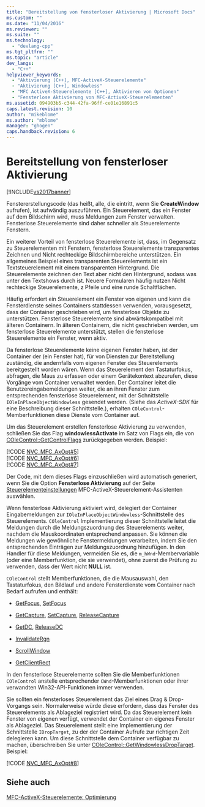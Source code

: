 ```yaml
---
title: "Bereitstellung von fensterloser Aktivierung | Microsoft Docs"
ms.custom: ""
ms.date: "11/04/2016"
ms.reviewer: ""
ms.suite: ""
ms.technology: 
  - "devlang-cpp"
ms.tgt_pltfrm: ""
ms.topic: "article"
dev_langs: 
  - "C++"
helpviewer_keywords: 
  - "Aktivierung [C++], MFC-ActiveX-Steuerelemente"
  - "Aktivierung [C++], Windowless"
  - "MFC ActiveX-Steuerelemente [C++], Aktivieren von Optionen"
  - "Fensterlose Aktivierung von MFC-ActiveX-Steuerelementen"
ms.assetid: 094903b5-c344-42fa-96ff-ce01e16891c5
caps.latest.revision: 10
author: "mikeblome"
ms.author: "mblome"
manager: "ghogen"
caps.handback.revision: 6
---
```

# Bereitstellung von fensterloser Aktivierung
[!INCLUDE[vs2017banner](../assembler/inline/includes/vs2017banner.md)]

Fenstererstellungscode \(das heißt, alle, die eintritt, wenn Sie **CreateWindow** aufrufen\), ist aufwändig auszuführen.  Ein Steuerelement, das ein Fenster auf dem Bildschirm wird, muss Meldungen zum Fenster verwalten.  Fensterlose Steuerelemente sind daher schneller als Steuerelemente Fenstern.  
  
 Ein weiterer Vorteil von fensterlose Steuerelemente ist, dass, im Gegensatz zu Steuerelementen mit Fenstern, fensterlose Steuerelemente transparentes Zeichnen und Nicht rechteckige Bildschirmbereiche unterstützen.  Ein allgemeines Beispiel eines transparenten Steuerelements ist ein Textsteuerelement mit einem transparenten Hintergrund.  Die Steuerelemente zeichnen den Text aber nicht den Hintergrund, sodass was unter den Textshows durch ist.  Neuere Formularen häufig nutzen Nicht rechteckige Steuerelemente, z Pfeile und eine runde Schaltflächen.  
  
 Häufig erfordert ein Steuerelement ein Fenster von eigenen und kann die Fensterdienste seines Containers stattdessen verwenden, vorausgesetzt, dass der Container geschrieben wird, um fensterlose Objekte zu unterstützen.  Fensterlose Steuerelemente sind abwärtskompatibel mit älteren Containern.  In älteren Containern, die nicht geschrieben werden, um fensterlose Steuerelemente unterstützt, stellen die fensterlose Steuerelemente ein Fenster, wenn aktiv.  
  
 Da fensterlose Steuerelemente keine eigenen Fenster haben, ist der Container der \(ein Fenster hat\), für von Diensten zur Bereitstellung zuständig, die andernfalls vom eigenen Fenster des Steuerelements bereitgestellt worden wären.  Wenn das Steuerelement den Tastaturfokus, abfragen, die Maus zu erfassen oder einem Gerätekontext abzurufen, diese Vorgänge vom Container verwaltet werden.  Der Container leitet die Benutzereingabemeldungen weiter, die an ihren Fenster zum entsprechenden fensterlose Steuerelement, mit der Schnittstelle `IOleInPlaceObjectWindowless` gesendet werden. \(Siehe das *ActiveX\-SDK*  für eine Beschreibung dieser Schnittstelle.\), erhalten `COleControl`\-Memberfunktionen diese Dienste vom Container auf.  
  
 Um das Steuerelement erstellen fensterlose Aktivierung zu verwenden, schließen Sie das Flag **windowlessActivate**  im Satz von Flags ein, die von [COleControl::GetControlFlags](../Topic/COleControl::GetControlFlags.md) zurückgegeben werden.  Beispiel:  
  
 [!CODE [NVC_MFC_AxOpt#5](../CodeSnippet/VS_Snippets_Cpp/NVC_MFC_AxOpt#5)]  
[!CODE [NVC_MFC_AxOpt#6](../CodeSnippet/VS_Snippets_Cpp/NVC_MFC_AxOpt#6)]  
[!CODE [NVC_MFC_AxOpt#7](../CodeSnippet/VS_Snippets_Cpp/NVC_MFC_AxOpt#7)]  
  
 Der Code, mit dem dieses Flags einzuschließen wird automatisch generiert, wenn Sie die Option **Fensterlose Aktivierung** auf der Seite [Steuerelementeinstellungen](../mfc/reference/control-settings-mfc-activex-control-wizard.md) MFC\-ActiveX\-Steuerelement\-Assistenten auswählen.  
  
 Wenn fensterlose Aktivierung aktiviert wird, delegiert der Container Eingabemeldungen zur `IOleInPlaceObjectWindowless`\-Schnittstelle des Steuerelements.  `COleControl` Implementierung dieser Schnittstelle leitet die Meldungen durch die Meldungszuordnung des Steuerelements weiter, nachdem die Mauskoordinaten entsprechend anpassen.  Sie können die Meldungen wie gewöhnliche Fenstermeldungen verarbeiten, indem Sie den entsprechenden Einträgen zur Meldungszuordnung hinzufügen.  In den Handler für diese Meldungen, vermeiden Sie es, die `m_hWnd`\-Membervariable \(oder eine Memberfunktion, die sie verwendet\), ohne zuerst die Prüfung zu verwenden, dass der Wert nicht **NULL** ist.  
  
 `COleControl` stellt Memberfunktionen, die die Mausauswahl, den Tastaturfokus, den Bildlauf und andere Fensterdienste vom Container nach Bedarf aufrufen und enthält:  
  
-   [GetFocus](../Topic/COleControl::GetFocus.md), [SetFocus](../Topic/COleControl::SetFocus.md)  
  
-   [GetCapture](../Topic/COleControl::GetCapture.md), [SetCapture](../Topic/COleControl::SetCapture.md), [ReleaseCapture](../Topic/COleControl::ReleaseCapture.md)  
  
-   [GetDC](../Topic/COleControl::GetDC.md), [ReleaseDC](../Topic/COleControl::ReleaseDC.md)  
  
-   [InvalidateRgn](../Topic/COleControl::InvalidateRgn.md)  
  
-   [ScrollWindow](../Topic/COleControl::ScrollWindow.md)  
  
-   [GetClientRect](../Topic/COleControl::GetClientRect.md)  
  
 In den fensterlose Steuerelemente sollten Sie die Memberfunktionen `COleControl` anstelle entsprechender `CWnd`\-Memberfunktionen oder ihrer verwandten Win32\-API\-Funktionen immer verwenden.  
  
 Sie sollten ein fensterloses Steuerelement das Ziel eines Drag & Drop\-Vorgangs sein.  Normalerweise würde diese erfordern, dass das Fenster des Steuerelements als Ablageziel registriert wird.  Da das Steuerelement kein Fenster von eigenen verfügt, verwendet der Container ein eigenes Fenster als Ablageziel.  Das Steuerelement stellt eine Implementierung der Schnittstelle `IDropTarget`, zu der der Container Aufrufe zur richtigen Zeit delegieren kann.  Um diese Schnittstelle dem Container verfügbar zu machen, überschreiben Sie unter [COleControl::GetWindowlessDropTarget](../Topic/COleControl::GetWindowlessDropTarget.md).  Beispiel:  
  
 [!CODE [NVC_MFC_AxOpt#8](../CodeSnippet/VS_Snippets_Cpp/NVC_MFC_AxOpt#8)]  
  
## Siehe auch  
 [MFC\-ActiveX\-Steuerelemente: Optimierung](../mfc/mfc-activex-controls-optimization.md)